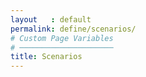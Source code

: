 ```yaml
---
layout   : default
permalink: define/scenarios/
# Custom Page Variables
# ─────────────────────
title: Scenarios
---
```

